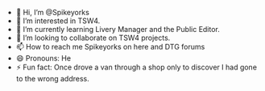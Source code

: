 - 👋 Hi, I’m @Spikeyorks
- 👀 I’m interested in TSW4.
- 🌱 I’m currently learning Livery Manager and the Public Editor.
- 💞️ I’m looking to collaborate on TSW4 projects.
- 📫 How to reach me Spikeyorks on here and DTG forums
- 😄 Pronouns: He
- ⚡ Fun fact: Once drove a van through a shop only to discover I had gone to the wrong address.

<!---
Spikeyorks/Spikeyorks is a ✨ special ✨ repository because its `README.md` (this file) appears on your GitHub profile.
You can click the Preview link to take a look at your changes.
--->

